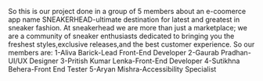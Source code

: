 So this is our project done in a group of 5 members about an e-coomerce app name SNEAKERHEAD-ultimate destination for latest and greatest in sneaker fashion.
At sneakerhead we are more than just a  marketplace; we are a community of sneaker enthusiasts dedicated to bringing you the freshest styles,exclusive releases,and the best customer experience.
So our members are:
1-Aliva Barick-Lead Front-End Developer
2-Gaurab Pradhan-UI/UX Designer
3-Pritish Kumar Lenka-Front-End Developer
4-Sutikhna Behera-Front End Tester
5-Aryan Mishra-Accessibility Specialist
